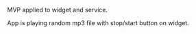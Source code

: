 MVP applied to widget and service.

App is playing random mp3 file with stop/start button on widget.
